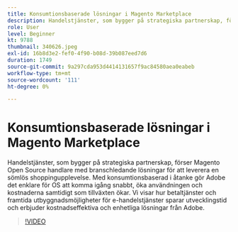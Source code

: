 ```yaml
---
title: Konsumtionsbaserade lösningar i Magento Marketplace
description: Handelstjänster, som bygger på strategiska partnerskap, förser Magento Open Source handlare med branschledande lösningar för att leverera en sömlös shoppingupplevelse ... (Beskrivningarna ska vara mellan 60 och 160 tecken långa)
role: User
level: Beginner
kt: 9788
thumbnail: 340626.jpeg
exl-id: 16b8d3e2-fef0-4f90-b08d-39b087eed7d6
duration: 1749
source-git-commit: 9a297cda953d4414131657f9ac84580aea0eabeb
workflow-type: tm+mt
source-wordcount: '111'
ht-degree: 0%

---
```


# Konsumtionsbaserade lösningar i Magento Marketplace

Handelstjänster, som bygger på strategiska partnerskap, förser Magento Open Source handlare med branschledande lösningar för att leverera en sömlös shoppingupplevelse. Med konsumtionsbaserad i åtanke gör Adobe det enklare för OS att komma igång snabbt, öka användningen och kostnaderna samtidigt som tillväxten ökar. Vi visar hur betaltjänster och framtida utbyggnadsmöjligheter för e-handelstjänster sparar utvecklingstid och erbjuder kostnadseffektiva och enhetliga lösningar från Adobe.

>[!VIDEO](https://video.tv.adobe.com/v/340626/?quality=12&learn=on)
